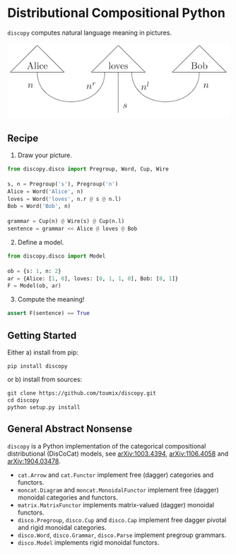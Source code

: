# Distributional Compositional Python

`discopy` computes natural language meaning in pictures.

!["Alice loves Bob" in picture](alice-loves-bob.png)

## Recipe

1) Draw your picture.

```python
from discopy.disco import Pregroup, Word, Cup, Wire

s, n = Pregroup('s'), Pregroup('n')
Alice = Word('Alice', n)
loves = Word('loves', n.r @ s @ n.l)
Bob = Word('Bob', n)

grammar = Cup(n) @ Wire(s) @ Cup(n.l)
sentence = grammar << Alice @ loves @ Bob
```

2) Define a model.

```python
from discopy.disco import Model

ob = {s: 1, n: 2}
ar = {Alice: [1, 0], loves: [0, 1, 1, 0], Bob: [0, 1]}
F = Model(ob, ar)
```

3) Compute the meaning!

```python
assert F(sentence) == True
```

## Getting Started

Either a) install from pip:

```shell
pip install discopy
```

or b) install from sources:
```
git clone https://github.com/toumix/discopy.git
cd discopy
python setup.py install
```

## General Abstract Nonsense

`discopy` is a Python implementation of the categorical compositional distributional (DisCoCat) models, see [arXiv:1003.4394](https://arxiv.org/abs/1003.4394), [arXiv:1106.4058](https://arxiv.org/abs/1106.4058) and [arXiv:1904.03478](https://arxiv.org/abs/1904.03478).

* `cat.Arrow` and `cat.Functor` implement free (dagger) categories and functors.
* `moncat.Diagram` and `moncat.MonoidalFunctor` implement free (dagger) monoidal categories and functors.
* `matrix.MatrixFunctor` implements matrix-valued (dagger) monoidal functors.
* `disco.Pregroup`, `disco.Cup` and `disco.Cap` implement free dagger pivotal and rigid monoidal categories.
* `disco.Word`, `disco.Grammar`, `disco.Parse` implement pregroup grammars.
* `disco.Model` implements rigid monoidal functors.
